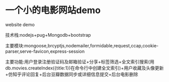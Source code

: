# 一个小的电影网站demo
website demo

技术栈:nodejs+pug+Mongodb+bootstrap

主要模块:mongoose,brcyptjs,nodemailer,formidable,request,ccap,cookie-parser,serve-favicon,express-session

主要功能:用户登录注册验证码及邮箱验证+分享+标签筛选+全文索引搜索(用db.movies.createIndex({title:1})在命令行中创建全文索引)+用户收藏及头像更新+仿知乎评论回复+后台豆瓣数据同步或详细信息提交+后台电影删除
